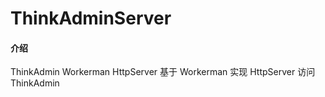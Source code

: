 # ThinkAdminServer

#### 介绍
ThinkAdmin Workerman HttpServer
基于 Workerman 实现 HttpServer 访问 ThinkAdmin
